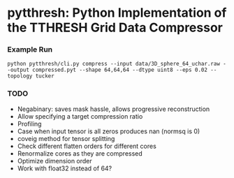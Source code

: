 # pytthresh: Python Implementation of the TTHRESH Grid Data Compressor

### Example Run

```
python pytthresh/cli.py compress --input data/3D_sphere_64_uchar.raw --output compressed.pyt --shape 64,64,64 --dtype uint8 --eps 0.02 --topology tucker
```

### TODO

- Negabinary: saves mask hassle, allows progressive reconstruction
- Allow specifying a target compression ratio
- Profiling
- Case when input tensor is all zeros produces nan (normsq is 0)
- coveig method for tensor splitting
- Check different flatten orders for different cores
- Renormalize cores as they are compressed
- Optimize dimension order
- Work with float32 instead of 64?
